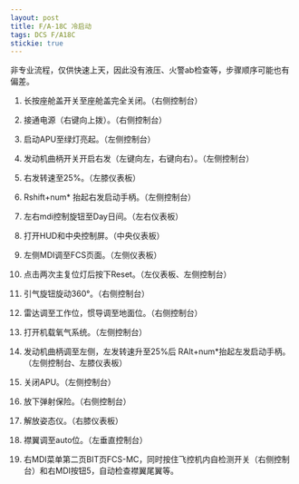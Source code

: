```yaml
---
layout: post
title: F/A-18C 冷启动
tags: DCS F/A18C
stickie: true
---
```


非专业流程，仅供快速上天，因此没有液压、火警ab检查等，步骤顺序可能也有偏差。

1. 长按座舱盖开关至座舱盖完全关闭。（右侧控制台）

2. 接通电源（右键向上拨）。（右侧控制台）

3. 启动APU至绿灯亮起。（左侧控制台）

4. 发动机曲柄开关开启右发（左键向左，右键向右）。（左侧控制台）

5. 右发转速至25%。（左膝仪表板）

6. Rshift+num* 抬起右发启动手柄。（左侧控制台）

7. 左右mdi控制旋钮至Day日间。（左右仪表板）

8. 打开HUD和中央控制屏。（中央仪表板）

9. 左侧MDI调至FCS页面。（左侧仪表板）

10. 点击两次主复位灯后按下Reset。（左仪表板、左侧控制台）

11. 引气旋钮旋动360°。（右侧控制台）

12. 雷达调至工作位，惯导调至地面位。（右侧控制台）

13. 打开机载氧气系统。（左侧控制台）

14. 发动机曲柄调至左侧，左发转速升至25%后 RAlt+num*抬起左发启动手柄。（左侧控制台、左膝仪表板）

15. 关闭APU。（左侧控制台）

16. 放下弹射保险。（右侧控制台）

17. 解放姿态仪。（右膝仪表板）

18. 襟翼调至auto位。（左垂直控制台）

19. 右MDI菜单第二页BIT页FCS-MC，同时按住飞控机内自检测开关（右侧控制台）和右MDI按钮5，自动检查襟翼尾翼等。
